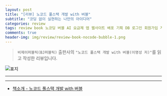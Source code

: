 ```yaml
---  
layout: post  
title: "[리뷰] 노코드 풀스택 개발 with 버블"  
subtitle: "코딩 없이 실현하는 나만의 아이디어"  
categories: review  
tags: review book 노코딩 버블 AI 요금제 앱 웹사이트 배포 기획 DB 로그인 회원가입 게시물 채널 커뮤니티    
comments: true  
header-img: img/review/review-book-nocode-bubble-1.png
---  
```

  
> `비제이퍼블릭(BJ퍼블릭)` 출판사의 `"노코드 풀스택 개발 with 버블(이명성 저)"`를 읽고 작성한 리뷰입니다.  

![표지](https://theorydb.github.io/assets/img/review/review-book-nocode-bubble-1.png)  

---

>   



---

* [책소개 - 노코드 풀스택 개발 with 버블](https://www.yes24.com/Product/Goods/139754058)
